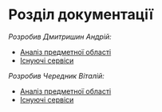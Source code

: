# Розділ документації
*Розробив Дмитришин Андрій:*
* [Аналіз предметної області](https://github.com/AndrewDmytryshyn/TonalityAnalysis/blob/main/docs/requirements/Subject%20area%20analysis.md)
* [Існуючі сервіси](https://github.com/AndrewDmytryshyn/TonalityAnalysis/blob/main/docs/requirements/Services.md)

*Розробив Чередник Віталій:*
* [Аналіз предметної області](https://github.com/AndrewDmytryshyn/TonalityAnalysis/blob/main/docs/requirements/Subject%20area%20analysis(Cherednyk).md)
* [Існуючі сервіси](https://github.com/AndrewDmytryshyn/TonalityAnalysis/blob/main/docs/requirements/Services.md)
